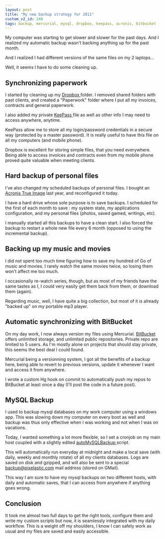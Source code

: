 ```yaml
---
layout: post
title: "My new backup strategy for 2011"
custom_v2_id: 248
tags: backup, mercurial, mysql, dropbox, keepass, acronis, bitbucket
---
```


My computer was starting to get slower and slower for the past days. And I
realized my automatic backup wasn't backing anything up for the past month.

And I realized I had different versions of the same files on my 2 laptops...

Well, it seems I have to do some cleaning up.

## Synchronizing paperwork

I started by cleaning up my [Dropbox ](http://www.dropbox.com/)folder. I
removed shared folders with past clients, and created a "Paperwork" folder
where I put all my invoices, contracts and general paperwork.

I also added my private [KeePass ](http://keepass.info/)file as well as other
info I may need to access anywhere, anytime.

KeePass allow me to store all my login/password credentials in a secure way
(protected by a master password). It is really useful to have this file on all
my computers (and mobile phone).

Dropbox is excellent for storing simple files, that you need everywhere. Being
able to access invoices and contracts even from my mobile phone proved quite
valuable when meeting clients.

## Hard backup of personal files

I've also changed my scheduled backups of personal files. I bought an [Acronis
True Image](http://www.acronis.com/) last year, and reconfigured it today.

I have a hard drive whose sole purpose is to save backups. I scheduled for the
first of each month to save : my system state, my applications configuration,
and my personal files (photos, saved gamed, writings, etc).

I manually started all this backups to have a clean start. I also forced the
backup to restart a whole new file every 6 month (opposed to using the
incremental backup).

## Backing up my music and movies

I did not spent too much time figuring how to save my hundred of Go of music
and movies. I rarely watch the same movies twice, so losing them won't affect
me too much.

I occasionally re-watch series, though, but as most of my friends have the
same tastes as I, I could very easily get them back from them, or download
them (again).

Regarding music, well, I have quite a big collection, but most of it is
already "backed up" on my portable mp3 player.

## Automatic synchronizing with BitBucket

On my day work, I now always version my files using Mercurial.
[BitBucket](http://bitbucket.org/) offers unlimited storage, and unlimited
public repositories. Private repo are limited to 5 users. As I'm mostly alone
on projects that should stay private, this seems the best deal I could found.

Mercurial being a versionning system, I got all the benefits of a backup here,
being able to revert to previous versions, update it whenever I want and
access it from anywhere.

I wrote a custom Hg hook on commit to automatically push my repos to BitBucket
at least once a day (I'll post the code in a future post).

## MySQL Backup

I used to backup mysql databases on my work computer using a windows app. This
was slowing down my computer on every boot as well and backup was thus only
effective when I was working and not when I was on vacations.

Today, I wanted something a lot more flexible, so I set a cronjob on my main
host coupled with a slightly edited [autoMySQLBackup
](http://sourceforge.net/projects/automysqlbackup/)script.

This will automatically run everyday at midnight and make a local save (with
daily, weekly and monthly rotate) of all my clients databases. Logs are saved
on disk and gzipped, and will also be sent to a special backup@pixelastic.com
mail address (stored on GMail).

This way I am sure to have my mysql backups on two different hosts, with daily
and automatic saves, that I can access from anywhere if anything goes wrong.

## Conclusion

It took me almost two full days to get the right tools, configure them and
write my custom scripts but now, it is seamlessly integrated with my daily
workflow. This is a weight off my shoulders, I know I can safely work as usual
and my files are saved and easily accessible.